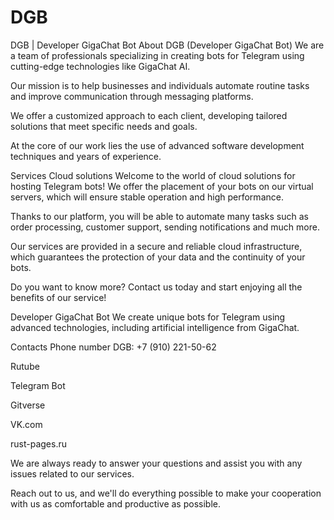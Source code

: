 # DGB
DGB | Developer GigaChat Bot
About
DGB (Developer GigaChat Bot) We are a team of professionals specializing in creating bots for Telegram using cutting-edge technologies like GigaChat AI.

Our mission is to help businesses and individuals automate routine tasks and improve communication through messaging platforms.

We offer a customized approach to each client, developing tailored solutions that meet specific needs and goals.

At the core of our work lies the use of advanced software development techniques and years of experience.

Services
Cloud solutions
Welcome to the world of cloud solutions for hosting Telegram bots! We offer the placement of your bots on our virtual servers, which will ensure stable operation and high performance.

Thanks to our platform, you will be able to automate many tasks such as order processing, customer support, sending notifications and much more.

Our services are provided in a secure and reliable cloud infrastructure, which guarantees the protection of your data and the continuity of your bots.

Do you want to know more? Contact us today and start enjoying all the benefits of our service!

Developer GigaChat Bot
We create unique bots for Telegram using advanced technologies, including artificial intelligence from GigaChat.

Contacts
Phone number DGB: +7 (910) 221-50-62

Rutube

Telegram Bot

Gitverse

VK.com

rust-pages.ru

We are always ready to answer your questions and assist you with any issues related to our services.

Reach out to us, and we'll do everything possible to make your cooperation with us as comfortable and productive as possible.
